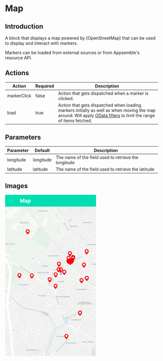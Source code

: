 # Map

## Introduction

A block that displays a map powered by [OpenStreetMap] that can be used to display and interact with
markers.

Markers can be loaded from external sources or from Appsemble's resource API.

## Actions

| Action      | Required | Description                                                                                                                                                                               |
| ----------- | -------- | ----------------------------------------------------------------------------------------------------------------------------------------------------------------------------------------- |
| markerClick | false    | Action that gets dispatched when a marker is clicked.                                                                                                                                     |
| load        | true     | Action that gets dispatched when loading markers initially as well as when moving the map around. Will apply [OData filters](https://www.odata.org/) to limit the range of items fetched. |

## Parameters

| Parameter | Default   | Description                                          |
| --------- | --------- | ---------------------------------------------------- |
| longitude | longitude | The name of the field used to retrieve the longitude |
| latitude  | latitude  | The name of the field used to retrieve the latitude  |

## Images

<a href="../images/map.png"  target="_blank"><img src="../images/map.png" style="width: 300px" /></a>
